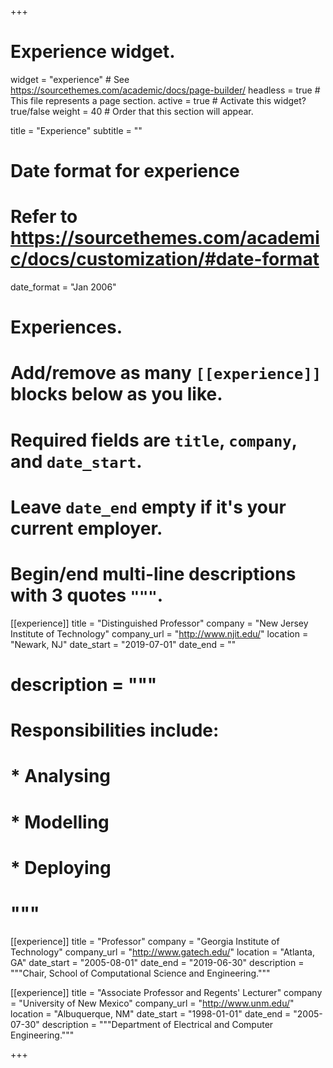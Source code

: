+++
# Experience widget.
widget = "experience"  # See https://sourcethemes.com/academic/docs/page-builder/
headless = true  # This file represents a page section.
active = true  # Activate this widget? true/false
weight = 40  # Order that this section will appear.

title = "Experience"
subtitle = ""

# Date format for experience
#   Refer to https://sourcethemes.com/academic/docs/customization/#date-format
date_format = "Jan 2006"

# Experiences.
#   Add/remove as many `[[experience]]` blocks below as you like.
#   Required fields are `title`, `company`, and `date_start`.
#   Leave `date_end` empty if it's your current employer.
#   Begin/end multi-line descriptions with 3 quotes `"""`.
[[experience]]
  title = "Distinguished Professor"
  company = "New Jersey Institute of Technology"
  company_url = "http://www.njit.edu/"
  location = "Newark, NJ"
  date_start = "2019-07-01"
  date_end = ""
#  description = """
#  Responsibilities include:
#  
#  * Analysing
#  * Modelling
#  * Deploying
#  """

[[experience]]
  title = "Professor"
  company = "Georgia Institute of Technology"
  company_url = "http://www.gatech.edu/"
  location = "Atlanta, GA"
  date_start = "2005-08-01"
  date_end = "2019-06-30"
  description = """Chair, School of Computational Science and Engineering."""

[[experience]]
  title = "Associate Professor and Regents' Lecturer"
  company = "University of New Mexico"
  company_url = "http://www.unm.edu/"
  location = "Albuquerque, NM"
  date_start = "1998-01-01"
  date_end = "2005-07-30"
  description = """Department of Electrical and Computer Engineering."""

+++
